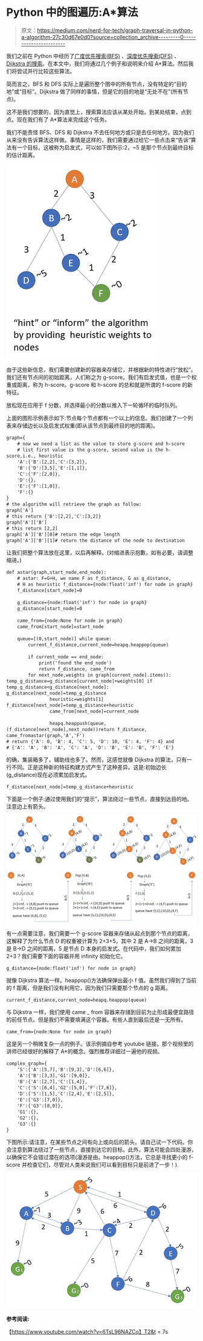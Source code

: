 # Python 中的图遍历:A*算法

> 原文：<https://medium.com/nerd-for-tech/graph-traversal-in-python-a-algorithm-27c30d67e0d0?source=collection_archive---------0----------------------->

我们之前在 Python 中经历了[广度优先搜索(BFS)](/nerd-for-tech/graph-traversal-in-python-breadth-first-search-bfs-b6cff138d516) 、[深度优先搜索(DFS)](/nerd-for-tech/graph-traversal-in-python-depth-first-search-dfs-ce791f48af5b) 、 [Dijkstra 的搜索](/nerd-for-tech/graph-traversal-in-python-dijkstras-search-895c1d5aa1b1)。在本文中，我们将通过几个例子和说明来介绍 A*算法。然后我们将尝试并行比较这些算法。

简而言之，BFS 和 DFS 实际上是遍历整个图中的所有节点，没有特定的“目的地”或“目标”。Dijkstra 做了同样的事情，但是它的目的地是“无处不在”(所有节点)。

这不是我们想要的，因为直觉上，搜索算法应该从某处开始，到某处结束，点到点。现在我们有了 A*算法来完成这个任务。

我们不能责怪 BFS、DFS 和 Dijkstra 不去任何地方或只是去任何地方。因为我们从来没有告诉算法这样做。事情是这样的，我们需要通过给它一些点击来“告诉”算法有一个目标，这被称为启发式，可以如下图所示:2，~5 是那个节点到最终目标的估计距离。

![](img/50d4ba2507c9fa506ee6555fad605901.png)

由于这些新信息，我们需要创建新的容器来存储它，并根据新的特性进行“放松”。我们还有节点间的初始距离，人们称之为 g-score。我们有启发式值，也是一个权重或距离，称为 h-score。g-score 和 h-score 的总和就是所谓的 f-score 的新特征。

放松现在应用于 f 分数，并选择最小的分数以推入下一轮循环的临时队列。

上面的图形示例表示如下:节点每个节点都有一个以上的信息。我们创建了一个列表来存储边长以及启发式权重(即从该节点到最终目的地的距离)。

```
graph={
    # now we need a list as the value to store g-score and h-score
    # list first value is the g-score, second value is the h-score,i.e., heuristic
    'A':{'B':[2,2],'C':[3,2]},
    'B':{'D':[3,5],'E':[1,1]},
    'C':{'F':[2,0]},
    'D':{},
    'E':{'F':[1,0]},
    'F':{}
}
# the algorithm will retrieve the graph as follow:
graph['A']
# this return {'B':[2,2],'C':[3,2]}
graph['A']['B']
# this return [2,2]
graph['A']['B'][0]# return the edge length
graph['A']['B'][1]# return the distance of the node to destination
```

让我们把整个算法放在这里，以后再解释。(对缩进表示抱歉，如有必要，请调整缩进。)

```
def astar(graph,start_node,end_node):
    # astar: F=G+H, we name F as f_distance, G as g_distance, 
    # H as heuristic f_distance={node:float('inf') for node in graph}
    f_distance[start_node]=0

    g_distance={node:float('inf') for node in graph}
    g_distance[start_node]=0

    came_from={node:None for node in graph}
    came_from[start_node]=start_node

    queue=[(0,start_node)] while queue:
        current_f_distance,current_node=heapq.heappop(queue)

        if current_node == end_node:
            print('found the end_node')
            return f_distance, came_from
        for next_node,weights in graph[current_node].items(): temp_g_distance=g_distance[current_node]+weights[0] if temp_g_distance<g_distance[next_node]: g_distance[next_node]=temp_g_distance
                heuristic=weights[1] f_distance[next_node]=temp_g_distance+heuristic
                came_from[next_node]=current_node

                heapq.heappush(queue,(f_distance[next_node],next_node))return f_distance, came_fromastar(graph,'A','F')
# return {'A': 0, 'B': 4, 'C': 5, 'D': 10, 'E': 4, 'F': 4} and 
# {'A': 'A', 'B': 'A', 'C': 'A', 'D': 'B', 'E': 'B', 'F': 'E'}
```

的确，集装箱多了，辅助线也多了。然而，这感觉就像 Dijkstra 的算法，只有一行不同。正是这种新的特征构建方式产生了这种差异。这是:初始边长(g_distance)现在必须累加启发式。

```
f_distance[next_node]=temp_g_distance+heuristic
```

下面是一个例子:通过使用我们的“提示”，算法绕过一些节点，直接到达目的地。注意边上有箭头。

![](img/e3457f4280a01b0ca8dfbd01cf6fb011.png)

有一点需要注意，我们需要一个 g-score 容器来存储从起点到那个节点的距离，这解释了为什么节点 D 的权重被计算为 2+3+5，其中 2 是 A->B 之间的距离，3 是 B->D 之间的距离，5 是节点 D 本身的启发式。在代码中，我们如何累加 2+3？我们需要下面的容器并用 infinity 初始化它。

```
g_distance={node:float('inf') for node in graph}
```

就像 Dijkstra 算法一样。heappop()方法确保弹出最小 f 值。虽然我们得到了当前的 f 距离，但是我们没有利用它，因为我们只需要那个节点的 g 距离。

```
current_f_distance,current_node=heapq.heappop(queue)
```

与 Dijkstra 一样，我们使用 came _ from 容器来存储到目前为止形成最便宜路径的前任节点。但是我们不需要填满这个容器。有些人直到最后还是一无所有。

```
came_from={node:None for node in graph}
```

这是另一个稍微复杂一点的例子。该示例摘自参考 youtube 链接。那个视频里的讲师已经很好的解释了 A*的概念。强烈推荐详细过一遍他的视频。

```
complex_graph={
    'S':{'A':[5,7],'B':[9,3],'D':[6,6]},
    'A':{'B':[3,3],'G1':[9,0]},
    'B':{'A':[2,7],'C':[1,4]},
    'C':{'S':[6,4],'G2':[5,0],'F':[7,6]},
    'D':{'S':[1,5],'C':[2,4],'E':[2,5]},
    'E':{'G3':[7,0]},
    'F':{'G3':[8,0]},
    'G1':{},
    'G2':{},
    'G3':{}
} 
```

下图所示:请注意，在某些节点之间有向上或向后的箭头。请自己试一下代码。你会注意到算法绕过了一些节点，直接到达它的目标。此外，算法可能会四处漫游，以确保它不会错过潜在的选项(漫游是由。heappop()方法，它总是寻找更小的 f-score 并检查它们，尽管对人类来说我们可以看到目标只是前进了一步！).

![](img/3e64df95012cb89e9a34b25e43c98b93.png)

**参考阅读:**

【https://www.youtube.com/watch?v=6TsL96NAZCo】T2&t = 7s
